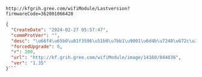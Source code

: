`http://kfgrih.gree.com/wifiModule/Lastversion?firmwareCode=362001066428`

```json
{
  "CreateDate": "2024-02-27 05:57:47",
  "commProtVer": "",
  "desc": "\u66f4\u65b0\u81f3596\u51b0\u7bb1\u9001\u6d4b\u7248\u672c\u3002\u8d1f\u8d23\u4eba\uff1a\u5f20\u79c0\u5f64",
  "forcedUpgrade": 0,
  "r": 200,
  "url": "http://kf.grih.gree.com/wifiModule/image/14160/844036",
  "ver": "1.35"
}```